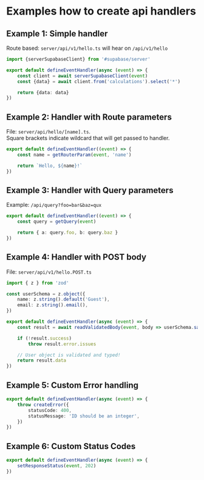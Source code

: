 # Examples how to create api handlers

## Example 1: Simple handler

Route based: `server/api/v1/hello.ts` will hear on `/api/v1/hello`

```ts
import {serverSupabaseClient} from '#supabase/server'

export default defineEventHandler(async (event) => {
    const client = await serverSupabaseClient(event)
    const {data} = await client.from('calculations').select('*')

    return {data: data}
})
```

## Example 2: Handler with Route parameters
File: `server/api/hello/[name].ts`.  
Square brackets indicate wildcard that will get passed to handler.


```ts
export default defineEventHandler((event) => {
    const name = getRouterParam(event, 'name')

    return `Hello, ${name}!`
})
```

## Example 3: Handler with Query parameters
Example: `/api/query?foo=bar&baz=qux`

```ts
export default defineEventHandler((event) => {
    const query = getQuery(event)

    return { a: query.foo, b: query.baz }   
})
```

## Example 4: Handler with POST body

File: `server/api/v1/hello.POST.ts`
```ts
import { z } from 'zod'

const userSchema = z.object({
    name: z.string().default('Guest'),
    email: z.string().email(),
})

export default defineEventHandler(async (event) => {
    const result = await readValidatedBody(event, body => userSchema.safeParse(body)) // or `.parse` to directly throw an error

    if (!result.success)
        throw result.error.issues

    // User object is validated and typed!
    return result.data
})
```

## Example 5: Custom Error handling

```ts
export default defineEventHandler(async (event) => {
    throw createError({
        statusCode: 400,
        statusMessage: 'ID should be an integer',
    })
})
```

## Example 6: Custom Status Codes
```ts
export default defineEventHandler(async (event) => {
    setResponseStatus(event, 202)
})
```